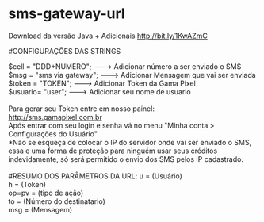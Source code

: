# sms-gateway-url

Download da versão Java + Adicionais
http://bit.ly/1KwAZmC

#CONFIGURAÇÕES DAS STRINGS

$cell 	= "DDD+NUMERO"; ---> Adicionar número a ser enviado o SMS<br>
$msg  	= "sms via gateway"; ---> Adicionar Mensagem que vai ser enviada<br>
$token	= "TOKEN"; ---> Adicionar Token da Gama Pixel<br>
$usuario= "user"; ---> Adicionar seu nome de usuario<br>
<br>
Para gerar seu Token entre em nosso painel:<br>
http://sms.gamapixel.com.br<br>
Após entrar com seu login e senha vá no menu "Minha conta > Configurações do Usuário"<br>
*Não se esqueça de colocar o IP do servidor onde vai ser enviado o SMS, essa e uma forma de proteção para ninguém usar seus créditos indevidamente, só será permitido o envio dos SMS pelos IP cadastrado. 
<br>
<br>
#RESUMO DOS PARÂMETROS DA URL:
u 		= (Usuário)<br>
h 		= (Token)<br>
op=pv 	= (tipo de ação)<br>
to 		= (Número do destinatario)<br>
msg 	= (Mensagem)<br>



